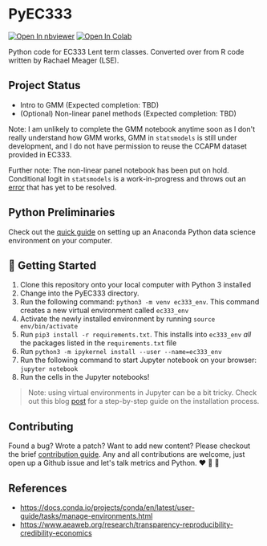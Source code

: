 # PyEC333
[![Open In nbviewer](https://warehouse-camo.ingress.cmh1.psfhosted.org/b76644f44625d8876b279659d108c1e5334fd8b3/68747470733a2f2f696d672e736869656c64732e696f2f62616467652f76696577253230696e2d6e627669657765722d6f72616e6765)](https://nbviewer.jupyter.org/github/topher-lo/PyEC333/tree/master/)
[![Open In Colab](https://colab.research.google.com/assets/colab-badge.svg)](https://colab.research.google.com/github/topher-lo/PyEC333)

Python code for EC333 Lent term classes. Converted over from R code written by Rachael Meager (LSE).

## Project Status
- Intro to GMM (Expected completion: TBD)
- (Optional) Non-linear panel methods (Expected completion: TBD)

Note: I am unlikely to complete the GMM notebook anytime soon as I don't really understand how GMM works, GMM in `statsmodels` is still under development, and I do not have permission to reuse the CCAPM dataset provided in EC333.

Further note: The non-linear panel notebook has been put on hold. Conditional logit in `statsmodels` is a work-in-progress
and throws out an [error](https://github.com/statsmodels/statsmodels/issues/5904) that has yet to be resolved.

## Python Preliminaries
Check out the [quick guide](https://github.com/topher-lo/PyEC333/blob/master/PRELIMINARIES.md) on setting up an Anaconda Python data science environment on your computer.

## :rocket: Getting Started
1. Clone this repository onto your local computer with Python 3 installed
2. Change into the PyEC333 directory.
3. Run the following command: `python3 -m venv ec333_env`. This command creates a new virtual environment called `ec333_env`
5. Activate the newly installed environment by running `source env/bin/activate`
6. Run `pip3 install -r requirements.txt`. This installs into `ec333_env` *all* the packages listed in the `requirements.txt` file
7. Run `python3 -m ipykernel install --user --name=ec333_env`
8. Run the following command to start Jupyter notebook on your browser: `jupyter notebook`
9. Run the cells in the Jupyter notebooks!

> Note: using virtual environments in Jupyter can be a bit tricky. Check out this blog [post](https://janakiev.com/blog/jupyter-virtual-envs/) for a step-by-step guide on the installation process.

## Contributing
Found a bug? Wrote a patch? Want to add new content? Please checkout the brief [contribution guide](https://github.com/topher-lo/PyEC333/blob/master/CONTRIBUTING.md).
Any and all contributions are welcome, just open up a Github issue and let's talk metrics and Python. :heart: :snake: :raised_hands:		

## References
- https://docs.conda.io/projects/conda/en/latest/user-guide/tasks/manage-environments.html
- https://www.aeaweb.org/research/transparency-reproducibility-credibility-economics
